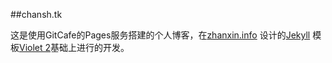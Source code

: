 ##chansh.tk

这是使用GitCafe的Pages服务搭建的个人博客，在<a href="http://www.zhanxin.info" target="_blank" title="掌心">zhanxin.info</a> 设计的<a href="http://jekyllrb.com" target="_blank" >Jekyll</a> 模板<a href="http://www.zhanxin.info/jekyll/2013-10-29-new-violet-theme.html" target="_blank">Violet 2</a>基础上进行的开发。
